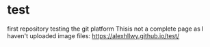 # test
first repository
testing the git platform
Thisis not a complete page as I haven't uploaded image files: https://alexhllwy.github.io/test/ 
